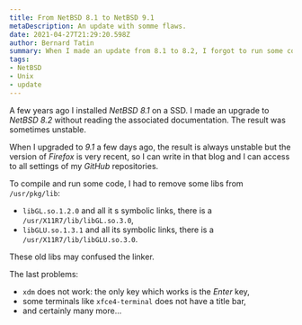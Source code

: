 ```yaml
---
title: From NetBSD 8.1 to NetBSD 9.1
metaDescription: An update with somme flaws.
date: 2021-04-27T21:29:20.598Z
author: Bernard Tatin
summary: When I made an update from 8.1 to 8.2, I forgot to run some commands which let the system unstable.
tags:
- NetBSD
- Unix
- update
---
```


A few years ago I installed _NetBSD 8.1_ on a SSD. I made an upgrade to _NetBSD 8.2_ without reading the associated documentation. The result was sometimes unstable. 

When I upgraded to _9.1_ a few days ago, the result is always unstable but the version of _Firefox_ is very recent, so I can write in that blog and I can access to all settings of my _GitHub_ repositories.

To compile and run some code, I had to remove some libs from `/usr/pkg/lib`:

- `libGL.so.1.2.0` and all it s symbolic links, there is a `/usr/X11R7/lib/libGL.so.3.0`,
- `libGLU.so.1.3.1` and all its symbolic links, there is a `/usr/X11R7/lib/libGLU.so.3.0`. 

These old libs may confused the linker.

The last problems:

- `xdm` does not work: the only key which works is the _Enter_ key,
- some terminals like `xfce4-terminal` does not have a title bar,
- and certainly many more...


